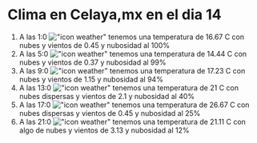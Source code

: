 # Clima en Celaya,mx en el dia 14

1. A las 1:0 !["icon weather"](http://openweathermap.org/img/w/04n.png) tenemos una temperatura de 16.67 C con nubes y  vientos de 0.45 y nubosidad al 100%
1. A las 5:0 !["icon weather"](http://openweathermap.org/img/w/04n.png) tenemos una temperatura de 14.44 C con nubes y  vientos de 0.37 y nubosidad al 99%
1. A las 9:0 !["icon weather"](http://openweathermap.org/img/w/04d.png) tenemos una temperatura de 17.23 C con nubes y  vientos de 1.15 y nubosidad al 94%
1. A las 13:0 !["icon weather"](http://openweathermap.org/img/w/03d.png) tenemos una temperatura de 21 C con nubes dispersas y  vientos de 2.1 y nubosidad al 40%
1. A las 17:0 !["icon weather"](http://openweathermap.org/img/w/03d.png) tenemos una temperatura de 26.67 C con nubes dispersas y  vientos de 0.45 y nubosidad al 25%
1. A las 21:0 !["icon weather"](http://openweathermap.org/img/w/02n.png) tenemos una temperatura de 21.11 C con algo de nubes y  vientos de 3.13 y nubosidad al 12%
